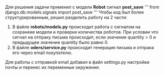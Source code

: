 Для решения задачи применил с модели **Robot** сигнал **post_save**
'''
from django.db.models.signals import post_save
'''
Чтобы код был более структурированным, решил разделить работу на 2 части:
1. В файле **robots/models.py** происходит работа с сигналом на сохранеие модели и проверки количества роботов. При условии что сигнал на отпраку письма происходит, если значение quantity > 0 и предыдущее значение quantity было равно 0.
2. В файле **oders/service.py** происходит генерация письма и отпрака его через email покупателю.

Для работы с отправкой email добавил в файл settings.py настройки почты и перенес их переменные окружения.
